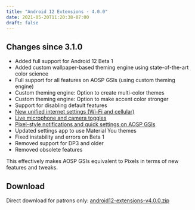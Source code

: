 ```yaml
---
title: "Android 12 Extensions · 4.0.0"
date: 2021-05-20T11:20:38-07:00
draft: false
---
```


## Changes since 3.1.0

- Added full support for Android 12 Beta 1
- Added custom wallpaper-based theming engine using state-of-the-art color science
- Full support for all features on AOSP GSIs (using custom theming engine)
- Custom theming engine: Option to create multi-color themes
- Custom theming engine: Option to make accent color stronger
- Support for disabling default features
- [New unified internet settings (Wi-Fi and cellular)](https://twitter.com/kdrag0n/status/1394928791458246659)
- [Live microphone and camera toggles](https://twitter.com/kdrag0n/status/1394929561222082564)
- [Pixel-style notifications and quick settings on AOSP GSIs](https://twitter.com/kdrag0n/status/1394730865373057026)
- Updated settings app to use Material You themes
- Fixed instability and errors on Beta 1
- Removed support for DP3 and older
- Removed obsolete features

This effectively makes AOSP GSIs equivalent to Pixels in terms of new features and tweaks.

## Download

Direct download for patrons only: [android12-extensions-v4.0.0.zip](https://patreon.kdrag0n.dev/exclusive/android12-extensions-v4.0.0.zip)

